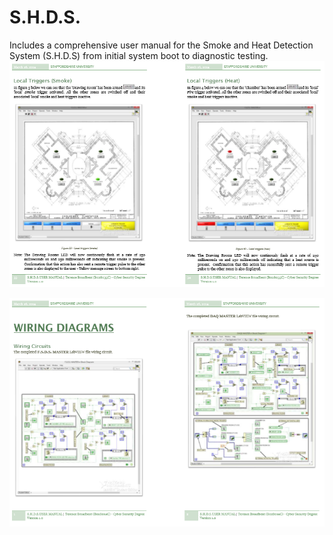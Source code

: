 # S.H.D.S.

Includes a comprehensive user manual for the Smoke and Heat Detection System (S.H.D.S) from initial system boot to diagnostic testing.
![Screenshot](SHDS.PNG)


![Screenshot](SHDS2.PNG)
